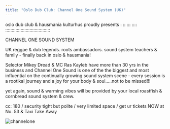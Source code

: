 ```yaml
---
title: "Oslo Dub Club: Channel One Sound System (UK)"
---
```


oslo dub club & hausmania kulturhus
proudly presents : :: ::: :::: :::::::::::::::::::::::::::::::::::

CHANNEL ONE SOUND SYSTEM

UK reggae & dub legends. roots ambassadors. sound system teachers & family - finally back in oslo & hausmania!

Selector Mikey Dread & MC Ras Kayleb have more than 30 yrs in the business and Channel One Sound is one of the the biggest and most influential on the continually growing sound system scene - every session is a rootikal journey and a joy for your body & soul.....not to be missed!!!

yet again, sound & warming vibes will be provided by your local roastfish & cornbread sound system & crew.

cc: 180 / security tight but polite / very limited space / get ur tickets NOW at No. 53 & Taxi Take Away

![channelone](http://www.hausmania.org/portal/images/stories/14199557_1515406755151857_867496496256474526_n.jpg)
